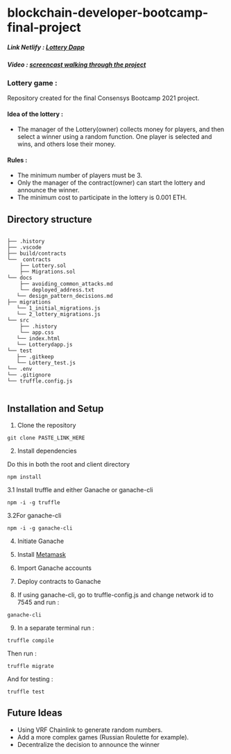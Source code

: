 # blockchain-developer-bootcamp-final-project

##### Link Netlify : [Lottery Dapp](https://lotterygamebootcamp.netlify.app/)
##### Video :  [screencast walking through the project](https://www.youtube.com/watch?v=ktGePpe3lNw)

### Lottery game : 

Repository created for the final Consensys Bootcamp 2021 project.


#### Idea of the lottery : 

- The manager of the Lottery(owner) collects money for players, and then select a winner using a random function. One player is selected and wins, and others lose their money. 

#### Rules : 

- The minimum number of players must be 3.  
- Only the manager of the contract(owner) can start the lottery and announce the winner.
- The minimum cost to participate in the lottery is 0.001 ETH. 


## Directory structure 


`````

├── .history
├── .vscode
├── build/contracts
└──  contracts
	├── Lottery.sol
	├── Migrations.sol
└── docs
	├── avoiding_common_attacks.md
	└── deployed_address.txt
   └── design_pattern_decisions.md
├── migrations 
   └── 1_initial_migrations.js
   └── 2_lottery_migrations.js
└── src
	├── .history
	└── app.css
   └── index.html
   └── Lotterydapp.js
└── test 
   ├── .gitkeep
   └── Lottery_test.js
└── .env
└── .gitignore
└── truffle.config.js
   
`````

## Installation and Setup

1. Clone the repository 

```
git clone PASTE_LINK_HERE

```

2. Install dependencies

Do this in both the root and client directory

```
npm install

```


3.1 Install truffle and either Ganache or ganache-cli

```
npm -i -g truffle 

```


3.2For ganache-cli

```
npm -i -g ganache-cli
```


4. Initiate Ganache

5. Install [Metamask](https://metamask.io/)

6. Import Ganache accounts

7. Deploy contracts to Ganache

8. If using ganache-cli, go to truffle-config.js and change network id to 7545 and run : 

```
ganache-cli 

```
9. In a separate terminal run : 

```
truffle compile

```

Then run : 

```
truffle migrate

```

And for testing : 

```
truffle test 

```

## Future Ideas

- Using VRF Chainlink to generate random numbers. 
- Add a more complex games (Russian Roulette for example). 
- Decentralize the decision to announce the winner




   



